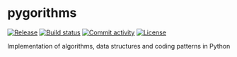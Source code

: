 # pygorithms

[![Release](https://img.shields.io/github/v/release/iamlucasvieira/pygorithms)](https://img.shields.io/github/v/release/iamlucasvieira/pygorithms)
[![Build status](https://img.shields.io/github/actions/workflow/status/iamlucasvieira/pygorithms/main.yml?branch=main)](https://github.com/iamlucasvieira/pygorithms/actions/workflows/main.yml?query=branch%3Amain)
[![Commit activity](https://img.shields.io/github/commit-activity/m/iamlucasvieira/pygorithms)](https://img.shields.io/github/commit-activity/m/iamlucasvieira/pygorithms)
[![License](https://img.shields.io/github/license/iamlucasvieira/pygorithms)](https://img.shields.io/github/license/iamlucasvieira/pygorithms)

Implementation of algorithms, data structures and coding patterns in Python
